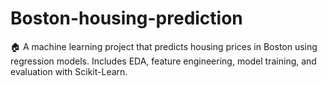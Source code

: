 # Boston-housing-prediction
🏠 A machine learning project that predicts housing prices in Boston using regression models. Includes EDA, feature engineering, model training, and evaluation with Scikit-Learn.
